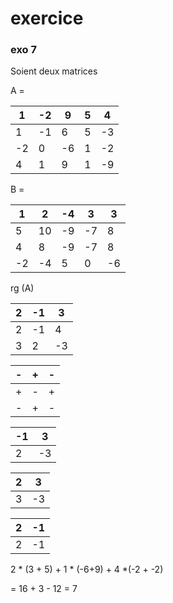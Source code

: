 
# exercice 


### exo 7

Soient deux matrices 


A = 

| 1 | -2 | 9 | 5 | 4 |
| ---- | ---- | ---- | ---- | ---- |
| 1 | -1 | 6 | 5 | -3 |
| -2 | 0 | -6 | 1 | -2 |
| 4 | 1 | 9 | 1 | -9 |

B = 

| 1 | 2 | -4 | 3 | 3 |
| ---- | ---- | ---- | ---- | ---- |
| 5 | 10 | -9 | -7 | 8 |
| 4 | 8 | -9 | -7 | 8 |
| -2 | -4 | 5 | 0 | -6 |

rg (A)



| 2 | -1 | 3 |
| ---- | ---- | ---- |
| 2 | -1 | 4 |
| 3 | 2 | -3 |

| - | + | - |
| ---- | ---- | ---- |
| + | - | + |
| - | + | - |

| -1 | 3 |
| ---- | ---- |
| 2 | -3 |

| 2 | 3 |
| ---- | ---- |
| 3 | -3 |

| 2 | -1 |
| ---- | ---- |
| 2 | -1 |
2 * (3 + 5)  + 1 * (-6+9) + 4 *(-2 + -2)

= 16 + 3 - 12 = 7